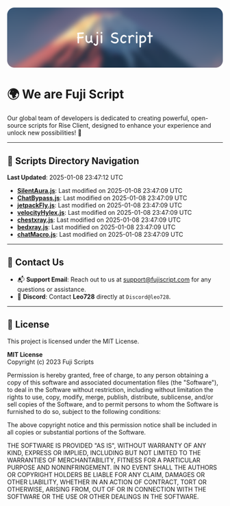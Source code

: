 ![Banner](.github/b.webp)

# 🌍 **We are Fuji Script**

Our global team of developers is dedicated to creating powerful, open-source scripts for Rise Client, designed to enhance your experience and unlock new possibilities! 🌟

---
<!-- SCRIPTS_NAVIGATION_START -->
## 📂 **Scripts Directory Navigation**

**Last Updated**: 2025-01-08 23:47:12 UTC

- **[SilentAura.js](scripts/SilentAura.js)**: Last modified on 2025-01-08 23:47:09 UTC
- **[ChatBypass.js](scripts/ChatBypass.js)**: Last modified on 2025-01-08 23:47:09 UTC
- **[jetpackFly.js](scripts/jetpackFly.js)**: Last modified on 2025-01-08 23:47:09 UTC
- **[velocityHylex.js](scripts/velocityHylex.js)**: Last modified on 2025-01-08 23:47:09 UTC
- **[chestxray.js](scripts/chestxray.js)**: Last modified on 2025-01-08 23:47:09 UTC
- **[bedxray.js](scripts/bedxray.js)**: Last modified on 2025-01-08 23:47:09 UTC
- **[chatMacro.js](scripts/chatMacro.js)**: Last modified on 2025-01-08 23:47:09 UTC

<!-- SCRIPTS_NAVIGATION_END -->

---

## 💬 **Contact Us**  
- 📬 **Support Email**: Reach out to us at [support@fujiscript.com](mailto:support@fujiscript.com) for any questions or assistance.  
- 💬 **Discord**: Contact **Leo728** directly at `Discord@leo728`.

---

## 📜 **License**

This project is licensed under the MIT License.  

**MIT License**  
Copyright (c) 2023 Fuji Scripts  

Permission is hereby granted, free of charge, to any person obtaining a copy of this software and associated documentation files (the "Software"), to deal in the Software without restriction, including without limitation the rights to use, copy, modify, merge, publish, distribute, sublicense, and/or sell copies of the Software, and to permit persons to whom the Software is furnished to do so, subject to the following conditions:  

The above copyright notice and this permission notice shall be included in all copies or substantial portions of the Software.  

THE SOFTWARE IS PROVIDED "AS IS", WITHOUT WARRANTY OF ANY KIND, EXPRESS OR IMPLIED, INCLUDING BUT NOT LIMITED TO THE WARRANTIES OF MERCHANTABILITY, FITNESS FOR A PARTICULAR PURPOSE AND NONINFRINGEMENT. IN NO EVENT SHALL THE AUTHORS OR COPYRIGHT HOLDERS BE LIABLE FOR ANY CLAIM, DAMAGES OR OTHER LIABILITY, WHETHER IN AN ACTION OF CONTRACT, TORT OR OTHERWISE, ARISING FROM, OUT OF OR IN CONNECTION WITH THE SOFTWARE OR THE USE OR OTHER DEALINGS IN THE SOFTWARE.  
